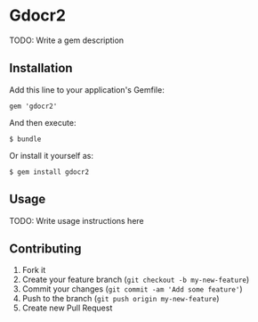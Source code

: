# Gdocr2

TODO: Write a gem description

## Installation

Add this line to your application's Gemfile:

    gem 'gdocr2'

And then execute:

    $ bundle

Or install it yourself as:

    $ gem install gdocr2

## Usage

TODO: Write usage instructions here

## Contributing

1. Fork it
2. Create your feature branch (`git checkout -b my-new-feature`)
3. Commit your changes (`git commit -am 'Add some feature'`)
4. Push to the branch (`git push origin my-new-feature`)
5. Create new Pull Request
